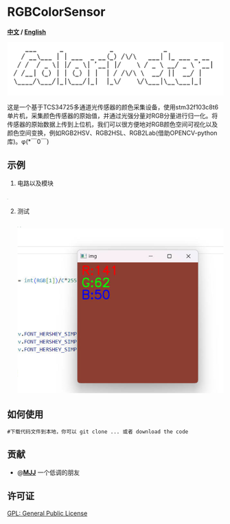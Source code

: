 # RGBColorSensor

**[中文](./README.md) / [English](./README_EN.md)**

<img src="./assets/image-20230604002839128.png" alt="image-20230604002839128" style="zoom:200%;" />

这是一个基于TCS34725多通道光传感器的颜色采集设备，使用stm32f103c8t6单片机，采集颜色传感器的原始值，并通过光强分量对RGB分量进行归一化。将传感器的原始数据上传到上位机，我们可以很方便地对RGB颜色空间可视化以及颜色空间变换，例如RGB2HSV、RGB2HSL、RGB2Lab(借助OPENCV-python库)。φ(*￣0￣)

## 示例

1. 电路以及模块

<img src="./assets/3.jpg" alt="3" style="zoom: 10%;" />

2. 测试

   <img src="./assets/1.jpg" alt="1" style="zoom:10%;" />

   <img src="./assets/2.jpg" alt="2" style="zoom:10%;" />

   <img src="./assets/image-20230614232330987.png" alt="image-20230614232330987" style="zoom:80%;" />

## 如何使用

```Shell
#下载代码文件到本地，你可以 git clone ... 或者 download the code
```

## 贡献

- @**[MJJ](https://github.com/2481366805)** 一个低调的朋友

## 许可证

[GPL: General Public License](LICENSE)

